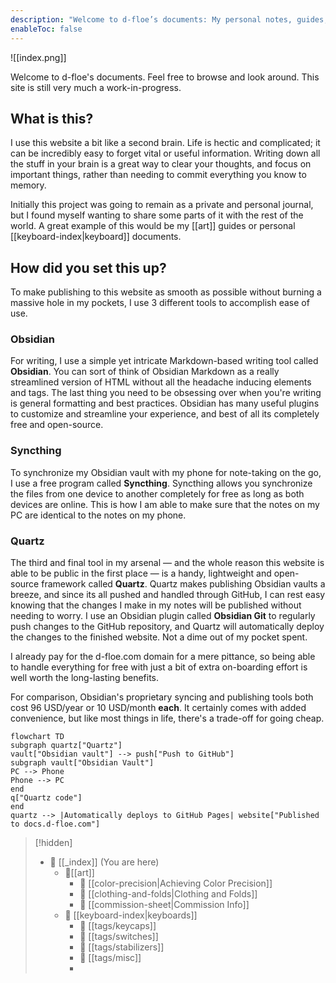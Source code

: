```yaml
---
description: "Welcome to d-floe’s documents: My personal notes, guides, and documentation database." 
enableToc: false
---
```


![[index.png]]

Welcome to d-floe's documents. Feel free to browse and look around. This site is still very much a work-in-progress.

## What is this?

I use this website a bit like a second brain. Life is hectic and complicated; it can be incredibly easy to forget vital or useful information. Writing down all the stuff in your brain is a great way to clear your thoughts, and focus on important things, rather than needing to commit everything you know to memory.

Initially this project was going to remain as a private and personal journal, but I found myself wanting to share some parts of it with the rest of the world. A great example of this would be my [[art]] guides or personal [[keyboard-index|keyboard]] documents.

## How did you set this up?

To make publishing to this website as smooth as possible without burning a massive hole in my pockets, I use 3 different tools to accomplish ease of use.

### Obsidian

For writing, I use a simple yet intricate Markdown-based writing tool called **Obsidian**. You can sort of think of Obsidian Markdown as a really streamlined version of HTML without all the headache inducing elements and tags. The last thing you need to be obsessing over when you're writing is general formatting and best practices. Obsidian has many useful plugins to customize and streamline your experience, and best of all its completely free and open-source.

### Syncthing

To synchronize my Obsidian vault with my phone for note-taking on the go, I use a free program called **Syncthing**. Syncthing allows you synchronize the files from one device to another completely for free as long as both devices are online. This is how I am able to make sure that the notes on my PC are identical to the notes on my phone.

### Quartz

The third and final tool in my arsenal — and the whole reason this website is able to be public in the first place — is a handy, lightweight and open-source framework called **Quartz**. Quartz makes publishing Obsidian vaults a breeze, and since its all pushed and handled through GitHub, I can rest easy knowing that the changes I make in my notes will be published without needing to worry. I use an Obsidian plugin called **Obsidian Git** to regularly push changes to the GitHub repository, and Quartz will automatically deploy the changes to the finished website. Not a dime out of my pocket spent.

I already pay for the d-floe.com domain for a mere pittance, so being able to handle everything for free with just a bit of extra on-boarding effort is well worth the long-lasting benefits.

For comparison, Obsidian's proprietary syncing and publishing tools both cost 96 USD/year or 10 USD/month **each**. It certainly comes with added convenience, but like most things in life, there's a trade-off for going cheap.

```mermaid
flowchart TD
subgraph quartz["Quartz"]
vault["Obsidian vault"] --> push["Push to GitHub"]
subgraph vault["Obsidian Vault"]
PC --> Phone
Phone --> PC
end
q["Quartz code"]
end
quartz --> |Automatically deploys to GitHub Pages| website["Published to docs.d-floe.com"]
```

> [!hidden]
>
> -   📁 [[_index]] (You are here)
>     -   📂[[art]]
>         -   📄 [[color-precision|Achieving Color Precision]]
>         -   📄 [[clothing-and-folds|Clothing and Folds]]
>         -   📄 [[commission-sheet|Commission Info]]
>     -   📁 [[keyboard-index|keyboards]]
>         -   📂 [[tags/keycaps]]
>         -   📂 [[tags/switches]]
>         -   📂 [[tags/stabilizers]]
>         -   📂 [[tags/misc]]
>         -
